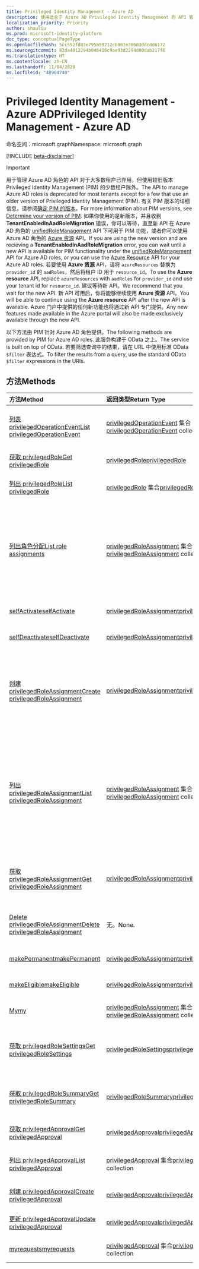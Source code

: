 ```yaml
---
title: Privileged Identity Management - Azure AD
description: 使用适合于 Azure AD Privileged Identity Management 的 API 管理 Azure Active Directory 角色。
localization_priority: Priority
author: shauliu
ms.prod: microsoft-identity-platform
doc_type: conceptualPageType
ms.openlocfilehash: 5cc552fd03e795898212cb001e30603ddcdd6172
ms.sourcegitcommit: 82da4012294b046416c9ae93d2294d80dab217f6
ms.translationtype: HT
ms.contentlocale: zh-CN
ms.lasthandoff: 11/04/2020
ms.locfileid: "48904740"
---
```

# <a name="privileged-identity-management---azure-ad"></a><span data-ttu-id="ab710-103">Privileged Identity Management - Azure AD</span><span class="sxs-lookup"><span data-stu-id="ab710-103">Privileged Identity Management - Azure AD</span></span>

<span data-ttu-id="ab710-104">命名空间：microsoft.graph</span><span class="sxs-lookup"><span data-stu-id="ab710-104">Namespace: microsoft.graph</span></span>

[!INCLUDE [beta-disclaimer](../../includes/beta-disclaimer.md)]

> [!IMPORTANT]
> <span data-ttu-id="ab710-105">用于管理 Azure AD 角色的 API 对于大多数租户已弃用，但使用较旧版本 Privileged Identity Management (PIM) 的少数租户除外。</span><span class="sxs-lookup"><span data-stu-id="ab710-105">The API to manage Azure AD roles is deprecated for most tenants except for a few that use an older version of Privileged Identity Management (PIM).</span></span> <span data-ttu-id="ab710-106">有关 PIM 版本的详细信息，请参阅[确定 PIM 的版本](https://docs.microsoft.com/azure/active-directory/privileged-identity-management/pim-how-to-activate-role?tabs=new#determine-your-version-of-pim)。</span><span class="sxs-lookup"><span data-stu-id="ab710-106">For more information about PIM versions, see [Determine your version of PIM](https://docs.microsoft.com/azure/active-directory/privileged-identity-management/pim-how-to-activate-role?tabs=new#determine-your-version-of-pim).</span></span> <span data-ttu-id="ab710-107">如果你使用的是新版本，并且收到 **TenantEnabledInAadRoleMigration** 错误，你可以等待，直至新 API 在 Azure AD 角色的 [unifiedRoleManagement](/graph/api/resources/unifiedroledefinition?view=graph-rest-beta) API 下可用于 PIM 功能，或者你可以使用 Azure AD 角色的 [Azure 资源](/graph/api/resources/privilegedidentitymanagement-resources?view=graph-rest-beta) API。</span><span class="sxs-lookup"><span data-stu-id="ab710-107">If you are using the new version and are recieving a **TenantEnabledInAadRoleMigration** error, you can wait until a new API is available for PIM functionality under the [unifiedRoleManagement](/graph/api/resources/unifiedroledefinition?view=graph-rest-beta) API for Azure AD roles, or you can use the [Azure Resource](/graph/api/resources/privilegedidentitymanagement-resources?view=graph-rest-beta) API for your Azure AD roles.</span></span> <span data-ttu-id="ab710-108">若要使用 **Azure 资源** API，请将 `azureResources` 替换为 `provider_id` 的 `aadRoles`，然后将租户 ID 用于 `resource_id`。</span><span class="sxs-lookup"><span data-stu-id="ab710-108">To use the **Azure resource** API, replace `azureResources` with `aadRoles` for `provider_id` and use your tenant id for `resource_id`.</span></span> <span data-ttu-id="ab710-109">建议等待新 API。</span><span class="sxs-lookup"><span data-stu-id="ab710-109">We recommend that you wait for the new API.</span></span> <span data-ttu-id="ab710-110">新 API 可用后，你将能够继续使用 **Azure 资源** API。</span><span class="sxs-lookup"><span data-stu-id="ab710-110">You will be able to continue using the **Azure resource** API after the new API is available.</span></span> <span data-ttu-id="ab710-111">Azure 门户中提供的任何新功能也将通过新 API 专门提供。</span><span class="sxs-lookup"><span data-stu-id="ab710-111">Any new features made available in the Azure portal will also be made exclusively available through the new API.</span></span> 

<span data-ttu-id="ab710-112">以下方法由 PIM 针对 Azure AD 角色提供。</span><span class="sxs-lookup"><span data-stu-id="ab710-112">The following methods are provided by PIM for Azure AD roles.</span></span> <span data-ttu-id="ab710-113">此服务构建于 OData 之上。</span><span class="sxs-lookup"><span data-stu-id="ab710-113">The service is built on top of OData.</span></span> <span data-ttu-id="ab710-114">若要筛选查询中的结果，请在 URL 中使用标准 OData ``$filter`` 表达式。</span><span class="sxs-lookup"><span data-stu-id="ab710-114">To filter the results from a query, use the standard OData ``$filter`` expressions in the URIs.</span></span>

## <a name="methods"></a><span data-ttu-id="ab710-115">方法</span><span class="sxs-lookup"><span data-stu-id="ab710-115">Methods</span></span>

| <span data-ttu-id="ab710-116">方法</span><span class="sxs-lookup"><span data-stu-id="ab710-116">Method</span></span> | <span data-ttu-id="ab710-117">返回类型</span><span class="sxs-lookup"><span data-stu-id="ab710-117">Return Type</span></span> | <span data-ttu-id="ab710-118">说明</span><span class="sxs-lookup"><span data-stu-id="ab710-118">Description</span></span> |
|:---------------|:--------|:----------|
|[<span data-ttu-id="ab710-119">列表 privilegedOperationEvent</span><span class="sxs-lookup"><span data-stu-id="ab710-119">List privilegedOperationEvent</span></span>](../api/privilegedoperationevent-list.md) | <span data-ttu-id="ab710-120">[privilegedOperationEvent](privilegedoperationevent.md) 集合</span><span class="sxs-lookup"><span data-stu-id="ab710-120">[privilegedOperationEvent](privilegedoperationevent.md) collection</span></span> |<span data-ttu-id="ab710-121">获取 privilegedOperationEvent 对象集合。</span><span class="sxs-lookup"><span data-stu-id="ab710-121">Get privilegedOperationEvent object collection.</span></span> |
|[<span data-ttu-id="ab710-122">获取 privilegedRole</span><span class="sxs-lookup"><span data-stu-id="ab710-122">Get privilegedRole</span></span>](../api/privilegedrole-get.md) |[<span data-ttu-id="ab710-123">privilegedRole</span><span class="sxs-lookup"><span data-stu-id="ab710-123">privilegedRole</span></span>](privilegedrole.md)| <span data-ttu-id="ab710-124">获取 privilegedRole 对象。</span><span class="sxs-lookup"><span data-stu-id="ab710-124">Get a privilegedRole object.</span></span>|
|[<span data-ttu-id="ab710-125">列出 privilegedRole</span><span class="sxs-lookup"><span data-stu-id="ab710-125">List privilegedRole</span></span>](../api/privilegedrole-list.md) | <span data-ttu-id="ab710-126">[privilegedRole](privilegedrole.md) 集合</span><span class="sxs-lookup"><span data-stu-id="ab710-126">[privilegedRole](privilegedrole.md) collection</span></span> |<span data-ttu-id="ab710-127">获取 privilegedRole 对象集合。</span><span class="sxs-lookup"><span data-stu-id="ab710-127">Get privilegedRole object collection.</span></span> |
|[<span data-ttu-id="ab710-128">列出角色分配</span><span class="sxs-lookup"><span data-stu-id="ab710-128">List role assignments</span></span>](../api/privilegedrole-list-assignments.md) | <span data-ttu-id="ab710-129">[privilegedRoleAssignment](privilegedroleassignment.md) 集合</span><span class="sxs-lookup"><span data-stu-id="ab710-129">[privilegedRoleAssignment](privilegedroleassignment.md) collection</span></span> |<span data-ttu-id="ab710-130">获取特定角色的 privilegedRoleAssignment 集合。</span><span class="sxs-lookup"><span data-stu-id="ab710-130">Get privilegedRoleAssignment collection for the particular role.</span></span> <span data-ttu-id="ab710-131">每个 privilegedRoleAssignment 表示为用户分配的角色。</span><span class="sxs-lookup"><span data-stu-id="ab710-131">Each privilegedRoleAssignment represents a role assignment to a user.</span></span>|
|[<span data-ttu-id="ab710-132">selfActivate</span><span class="sxs-lookup"><span data-stu-id="ab710-132">selfActivate</span></span>](../api/privilegedrole-selfactivate.md) | [<span data-ttu-id="ab710-133">privilegedRoleAssignment</span><span class="sxs-lookup"><span data-stu-id="ab710-133">privilegedRoleAssignment</span></span>](privilegedroleassignment.md) |<span data-ttu-id="ab710-134">激活分配给请求者的角色。</span><span class="sxs-lookup"><span data-stu-id="ab710-134">Activate the role that is assigned to the requestor.</span></span>|
|[<span data-ttu-id="ab710-135">selfDeactivate</span><span class="sxs-lookup"><span data-stu-id="ab710-135">selfDeactivate</span></span>](../api/privilegedrole-selfdeactivate.md) | [<span data-ttu-id="ab710-136">privilegedRoleAssignment</span><span class="sxs-lookup"><span data-stu-id="ab710-136">privilegedRoleAssignment</span></span>](privilegedroleassignment.md) |<span data-ttu-id="ab710-137">停用分配给请求者的角色。</span><span class="sxs-lookup"><span data-stu-id="ab710-137">Deactivate the role that is assigned to the requestor.</span></span>|
|[<span data-ttu-id="ab710-138">创建 privilegedRoleAssignment</span><span class="sxs-lookup"><span data-stu-id="ab710-138">Create privilegedRoleAssignment</span></span>](../api/privilegedroleassignment-post-privilegedroleassignments.md) |[<span data-ttu-id="ab710-139">privilegedRoleAssignment</span><span class="sxs-lookup"><span data-stu-id="ab710-139">privilegedRoleAssignment</span></span>](privilegedroleassignment.md)| <span data-ttu-id="ab710-140">通过发布到 privilegedRoleAssignments 集合新建 privilegedRoleAssignment（角色分配）。</span><span class="sxs-lookup"><span data-stu-id="ab710-140">Create a new privilegedRoleAssignment (role assignment) by posting to the privilegedRoleAssignments collection.</span></span>|
|[<span data-ttu-id="ab710-141">列出 privilegedRoleAssignment</span><span class="sxs-lookup"><span data-stu-id="ab710-141">List privilegedRoleAssignment</span></span>](../api/privilegedroleassignment-list.md) | <span data-ttu-id="ab710-142">[privilegedRoleAssignment](privilegedroleassignment.md) 集合</span><span class="sxs-lookup"><span data-stu-id="ab710-142">[privilegedRoleAssignment](privilegedroleassignment.md) collection</span></span> |<span data-ttu-id="ab710-143">获取 privilegedRoleAssignment 对象集合。</span><span class="sxs-lookup"><span data-stu-id="ab710-143">Get privilegedRoleAssignment object collection.</span></span> <span data-ttu-id="ab710-144">该集合包含组织的所有角色分配。</span><span class="sxs-lookup"><span data-stu-id="ab710-144">The collection contains all role assignments for the organization.</span></span> <span data-ttu-id="ab710-145">每个 privilegedRoleAssignment 表示为用户分配的角色。</span><span class="sxs-lookup"><span data-stu-id="ab710-145">Each privilegedRoleAssignment represents a role assignment to a user.</span></span> |
|[<span data-ttu-id="ab710-146">获取 privilegedRoleAssignment</span><span class="sxs-lookup"><span data-stu-id="ab710-146">Get privilegedRoleAssignment</span></span>](../api/privilegedroleassignment-get.md) | [<span data-ttu-id="ab710-147">privilegedRoleAssignment</span><span class="sxs-lookup"><span data-stu-id="ab710-147">privilegedRoleAssignment</span></span>](privilegedroleassignment.md)|<span data-ttu-id="ab710-148">获取具有指定分配 id 的 privilegedRoleAssignment 对象。</span><span class="sxs-lookup"><span data-stu-id="ab710-148">Get privilegedRoleAssignment object with the specified assignment id.</span></span> |
|[<span data-ttu-id="ab710-149">Delete privilegedRoleAssignment</span><span class="sxs-lookup"><span data-stu-id="ab710-149">Delete privilegedRoleAssignment</span></span>](../api/privilegedroleassignment-delete.md) | <span data-ttu-id="ab710-150">无。</span><span class="sxs-lookup"><span data-stu-id="ab710-150">None.</span></span> |<span data-ttu-id="ab710-151">删除 privilegedRoleAssignment 对象。</span><span class="sxs-lookup"><span data-stu-id="ab710-151">Delete privilegedRoleAssignment object.</span></span> |
|[<span data-ttu-id="ab710-152">makePermanent</span><span class="sxs-lookup"><span data-stu-id="ab710-152">makePermanent</span></span>](../api/privilegedroleassignment-makepermanent.md) | [<span data-ttu-id="ab710-153">privilegedRoleAssignment</span><span class="sxs-lookup"><span data-stu-id="ab710-153">privilegedRoleAssignment</span></span>](privilegedroleassignment.md) |<span data-ttu-id="ab710-154">将角色分配标记为永久。</span><span class="sxs-lookup"><span data-stu-id="ab710-154">Make the role assignment as permanent.</span></span> |
|[<span data-ttu-id="ab710-155">makeEligible</span><span class="sxs-lookup"><span data-stu-id="ab710-155">makeEligible</span></span>](../api/privilegedroleassignment-makeeligible.md) | [<span data-ttu-id="ab710-156">privilegedRoleAssignment</span><span class="sxs-lookup"><span data-stu-id="ab710-156">privilegedRoleAssignment</span></span>](privilegedroleassignment.md) |<span data-ttu-id="ab710-157">使角色分配符合资格。</span><span class="sxs-lookup"><span data-stu-id="ab710-157">Make the role assignment as eligible.</span></span> |
|[<span data-ttu-id="ab710-158">My</span><span class="sxs-lookup"><span data-stu-id="ab710-158">my</span></span>](../api/privilegedroleassignment-my.md) | <span data-ttu-id="ab710-159">[privilegedRoleAssignment](privilegedroleassignment.md) 集合</span><span class="sxs-lookup"><span data-stu-id="ab710-159">[privilegedRoleAssignment](privilegedroleassignment.md) collection</span></span>|<span data-ttu-id="ab710-160">获取请求者的角色分配。</span><span class="sxs-lookup"><span data-stu-id="ab710-160">Get the requestor's role assignments.</span></span> |
|[<span data-ttu-id="ab710-161">获取 privilegedRoleSettings</span><span class="sxs-lookup"><span data-stu-id="ab710-161">Get privilegedRoleSettings</span></span>](../api/privilegedrolesettings-get.md) | [<span data-ttu-id="ab710-162">privilegedRoleSettings</span><span class="sxs-lookup"><span data-stu-id="ab710-162">privilegedRoleSettings</span></span>](../resources/privilegedrolesettings.md)|<span data-ttu-id="ab710-163">检索 privilegedRoleSettings 对象的属性。</span><span class="sxs-lookup"><span data-stu-id="ab710-163">Retrieve the properties of privilegedRoleSettings object.</span></span> |
|[<span data-ttu-id="ab710-164">获取 privilegedRoleSummary</span><span class="sxs-lookup"><span data-stu-id="ab710-164">Get privilegedRoleSummary</span></span>](../api/privilegedrolesummary-get.md) | [<span data-ttu-id="ab710-165">privilegedRoleSummary</span><span class="sxs-lookup"><span data-stu-id="ab710-165">privilegedRoleSummary</span></span>](../resources/privilegedrolesummary.md)|<span data-ttu-id="ab710-166">检索 privilegedRoleSummary 对象。</span><span class="sxs-lookup"><span data-stu-id="ab710-166">Retrieve the privilegedRoleSummary object.</span></span> |
|[<span data-ttu-id="ab710-167">获取 privilegedApproval</span><span class="sxs-lookup"><span data-stu-id="ab710-167">Get privilegedApproval</span></span>](../api/privilegedapproval-get.md) |[<span data-ttu-id="ab710-168">privilegedApproval</span><span class="sxs-lookup"><span data-stu-id="ab710-168">privilegedApproval</span></span>](privilegedapproval.md)| <span data-ttu-id="ab710-169">获取 privilegedApproval 对象。</span><span class="sxs-lookup"><span data-stu-id="ab710-169">Get a privilegedApproval object.</span></span>|
|[<span data-ttu-id="ab710-170">列出 privilegedApproval</span><span class="sxs-lookup"><span data-stu-id="ab710-170">List privilegedApproval</span></span>](../api/privilegedapproval-list.md) | <span data-ttu-id="ab710-171">[privilegedApproval](privilegedapproval.md) 集合</span><span class="sxs-lookup"><span data-stu-id="ab710-171">[privilegedApproval](privilegedapproval.md) collection</span></span> |<span data-ttu-id="ab710-172">Get privilegedApproval 对象集合。</span><span class="sxs-lookup"><span data-stu-id="ab710-172">Get privilegedApproval object collection.</span></span> |
|[<span data-ttu-id="ab710-173">创建 privilegedApproval</span><span class="sxs-lookup"><span data-stu-id="ab710-173">Create privilegedApproval</span></span>](../api/privilegedapproval-post-privilegedapproval.md) | [<span data-ttu-id="ab710-174">privilegedApproval</span><span class="sxs-lookup"><span data-stu-id="ab710-174">privilegedApproval</span></span>](privilegedapproval.md)    |<span data-ttu-id="ab710-175">创建 privilegedApproval 对象。</span><span class="sxs-lookup"><span data-stu-id="ab710-175">Create privilegedApproval object.</span></span> |
|[<span data-ttu-id="ab710-176">更新 privilegedApproval</span><span class="sxs-lookup"><span data-stu-id="ab710-176">Update privilegedApproval</span></span>](../api/privilegedapproval-update.md) | [<span data-ttu-id="ab710-177">privilegedApproval</span><span class="sxs-lookup"><span data-stu-id="ab710-177">privilegedApproval</span></span>](privilegedapproval.md) |<span data-ttu-id="ab710-178">更新 privilegedApproval 对象。</span><span class="sxs-lookup"><span data-stu-id="ab710-178">Update privilegedApproval object.</span></span> |
|[<span data-ttu-id="ab710-179">myrequests</span><span class="sxs-lookup"><span data-stu-id="ab710-179">myrequests</span></span>](../api/privilegedapproval-myrequests.md) | <span data-ttu-id="ab710-180">[privilegedApproval](privilegedapproval.md) 集合</span><span class="sxs-lookup"><span data-stu-id="ab710-180">[privilegedApproval](privilegedapproval.md) collection</span></span>|<span data-ttu-id="ab710-181">获取请求者的审批请求。</span><span class="sxs-lookup"><span data-stu-id="ab710-181">Get the requestor's approval requests.</span></span> |

<!-- uuid: 8fcb5dbc-d5aa-4681-8e31-b001d5168d79
2015-10-25 14:57:30 UTC -->
<!--
{
  "type": "#page.annotation",
  "description": "Service root",
  "keywords": "",
  "section": "documentation",
  "tocPath": "",
  "suppressions": []
}
-->
